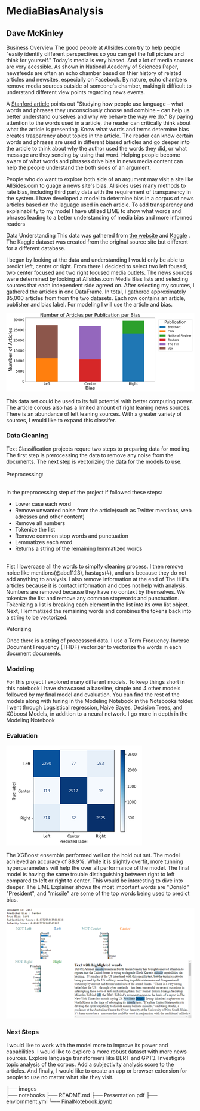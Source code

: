 # MediaBiasAnalysis
## Dave McKinley

Business Overview
The good people at Allsides.com try to help people "easily identify different perspectives so you can get the full picture and think for yourself." Today's media is very biased. And a lot of media sources are very acessible. As shown in National Academy of Sciences Paper, newsfeeds are often an echo chamber based on thier history of related articles and newsites, especially on Facebook. By nature, echo chambers remove media sources outside of someone's chamber, making it difficult to understand different view points regarding news events.

A <a href="https://news.stanford.edu/2019/08/22/the-power-of-language-how-words-shape-people-culture/">Stanford article</a>  points out "Studying how people use language – what words and phrases they unconsciously choose and combine – can help us better understand ourselves and why we behave the way we do." By paying attention to the words used in a article, the reader can critically think about what the article is presenting. Know what words and terms determine bias creates trasparency about topics in the article. The reader can know certain words and phrases are used in different biased articles and go deeper into the article to think about why the author used the words they did, or what message are they sending by using that word. Helping people become aware of what words and phrases drive bias in news media content can help the people understand the both sides of an argument.

People who do want to explore both side of an argument may visit a site like AllSides.com to guage a news site's bias. Allsides uses many methods to rate bias, including third party data with the requirement of transparency in the system. I have developed a model to determine bias in a corpus of news articles based on the laguage used in each article. To add transparency and explainability to my model I have utilized LIME to show what words and phrases leading to a better understanding of media bias and more informed readers

Data Understanding
This data was gathered from <a href="https://components.one/datasets/all-the-news-2-news-articles-dataset/">the website</a>  and <a href="https://www.kaggle.com/snapcrack/all-the-news">Kaggle</a> . The Kaggle dataset was created from the original source site but different for a different database. 

I began by looking at the data and understanding I would only be able to predict left, center or right. From there I decided to select two left foused, two center focused and two right focused media outlets. The news sources were determined by looking at Allsides.com Media Bias lists and selecting sources that each independent side agreed on. After selecting my sources, I gathered the articles in one DataFrame. In total, I gathered approximately 85,000 articles from from the two datasets. Each row contains an article, publisher and bias label. For modeling I will use the article and bias.

![alt text](https://github.com/DaveMcKinley/MediaBiasAnalysis/blob/main/images/pub_bias.png?raw=true)

This data set could be used to its full potential with better computing power. The article corous also has a limited amount of right leaning news sources. There is an abundance of left leaning sources. With a greater variety of sources, I would like to expand this classifer.

### Data Cleaning

Text Classification projects requre two steps to preparing data for modling. The first step is prerocessing the data to remove any noise from the documents. The next step is vectorizing the data for the models to use. <br><br>
Preprocessing:<br><br>

In the preprocessing step of the project if followed these steps:<br>
-   Lower case each word
-   Remove unwanted noise from the article(such as Twitter mentions, web adresses and other content)
-   Remove all numbers
-   Tokenize the list
-   Remove common stop words and punctuation
-   Lemmatizes each word
-   Returns a string of the remaining lemmatized words<br><br>
   
Fist I lowercase all the words to simplfy cleaning process. I then remove noice like mentions(@abc1123), hastags(#), and urls because they do not add anything to analysis. I also remove information at the end of The Hill's articles because it is contact information and does not help with analysis. Numbers are removed because they have no context by themselves. We tokenize the list and remove any common stopwords and punctuation.  Tokenizing a list is breaking each element in the list into its own list object. Next, I lemmatized the remaining words and combines the tokens back into a string to be vectorized.

Vetorizing

Once there is a string of processsed data. I use a Term Frequency-Inverse Document Frequency (TFIDF) vectorizer to vectorize the words in each document documents.


### Modeling

For this project I explored many different models. To keep things short in this notebook I have showcased a baseline, simple and 4 other models followed by my final model and evaluation. You can find the rest of the models along with tuning in the Modeling Notebook in the Notebooks folder. I went through Logsistical regression, Naive Bayes, Decision Trees, and XGboost Models, in addition to a neural network. I go more in depth in the Modeling Notebook


### Evaluation
![alt text](https://github.com/DaveMcKinley/MediaBiasAnalysis/blob/main/images/con_mat.png)

The XGBoost ensemble performed well on the hold out set. The model achieved an accuracy of 88.9%. While it is slightly overfit, more tunning hyperparameters will help the over all performance of the model. The final model is having the same trouble distinguishing between right to left compared to left or right to center. This would be interesting to dive into deeper. The LIME Explainer shows the most important words are "Donald" "President", and "missile" are some of the top words being used to predict bias.

![alt text](https://github.com/DaveMcKinley/MediaBiasAnalysis/blob/main/images/output.png)
### Next Steps

I would like to work with the model more to improve its power and capabilities. I would like to explore a more robust dataset with more news sources. Explore language transformers like BERT and GPT3. Investigate topic analysis of the corpus. Add a subjectivity analysis score to the articles. And finally, I would like to create an app or browser extension for people to use no matter what site they visit. 



├── images <br>
├── notebooks
├── README.md
├── Presentation.pdf
├── enviornment.yml
└── FinalNotebook.ipynb
